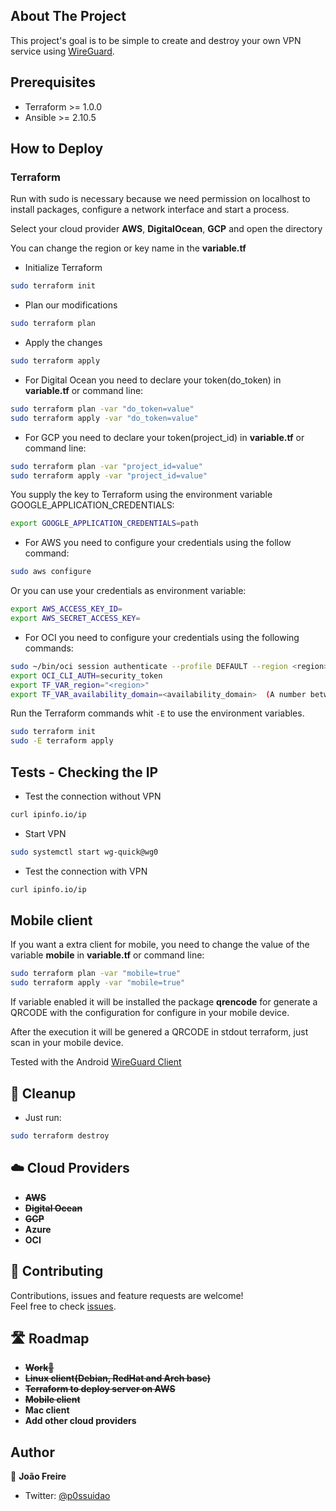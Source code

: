 ## About The Project

This project's goal is to be simple to create and destroy your own VPN service using [WireGuard](https://www.wireguard.com/).

## Prerequisites

- Terraform >= 1.0.0
- Ansible >= 2.10.5
  
## How to Deploy

### Terraform 

Run with sudo is necessary because we need permission on localhost to install packages, configure a network interface and start a process.

Select your cloud provider **AWS**, **DigitalOcean**, **GCP** and open the directory<br />

You can change the region or key name in the **variable.tf**
  
* Initialize Terraform 

```bash
sudo terraform init
```

* Plan our modifications

```bash
sudo terraform plan
```

* Apply the changes

```bash
sudo terraform apply
```

* For Digital Ocean you need to declare your token(do_token) in **variable.tf** or command line:

```bash
sudo terraform plan -var "do_token=value"
sudo terraform apply -var "do_token=value"
```

* For GCP you need to declare your token(project_id) in **variable.tf** or command line:

```bash
sudo terraform plan -var "project_id=value"
sudo terraform apply -var "project_id=value"
```
You supply the key to Terraform using the environment variable GOOGLE_APPLICATION_CREDENTIALS:

```bash
export GOOGLE_APPLICATION_CREDENTIALS=path
```
* For AWS you need to configure your credentials using the follow command:
```bash
sudo aws configure
```
Or you can use your credentials as environment variable:
```bash
export AWS_ACCESS_KEY_ID=
export AWS_SECRET_ACCESS_KEY=
```
* For OCI you need to configure your credentials using the following commands:
```bash
sudo ~/bin/oci session authenticate --profile DEFAULT --region <region>
export OCI_CLI_AUTH=security_token
export TF_VAR_region="<region>"
export TF_VAR_availability_domain=<availability_domain>  (A number between 1 and 3, according to the region)
```

Run the Terraform commands whit `-E` to use the environment variables.

```bash
sudo terraform init
sudo -E terraform apply
```

## Tests - Checking the IP

* Test the connection without VPN 
```bash
curl ipinfo.io/ip
```

* Start VPN 
```bash
sudo systemctl start wg-quick@wg0
```

* Test the connection with VPN 
```bash
curl ipinfo.io/ip
```

## Mobile client 

If you want a extra client for mobile, you need to change the value of the variable **mobile** in **variable.tf** or command line:

```bash
sudo terraform plan -var "mobile=true"
sudo terraform apply -var "mobile=true"
```

If variable enabled it will be installed the package **qrencode** for generate a QRCODE with the configuration for configure in your mobile device.

After the execution it will be genered a QRCODE in stdout terraform, just scan in your mobile device.

Tested with the Android [WireGuard Client](https://play.google.com/store/apps/details?id=com.wireguard.android)

## 🧹 Cleanup

* Just run:

```bash
sudo terraform destroy
```

## ☁️ Cloud Providers
- ~~**AWS**~~
- ~~**Digital Ocean**~~
- ~~**GCP**~~
- **Azure**
- **OCI**
  
## 🤝 Contributing

Contributions, issues and feature requests are welcome!<br />Feel free to check [issues](https://github.com/P0ssuidao/terraguard/issues). 

## 🛣️ Roadmap

- ~~**Work🤣**~~
- ~~**Linux client(Debian, RedHat and Arch base)**~~
- ~~**Terraform to deploy server on AWS**~~
- ~~**Mobile client**~~
- __**Mac client**__
- **Add other cloud providers**

## Author

👤 **João Freire**

* Twitter: [@p0ssuidao](https://twitter.com/p0ssuidao)
